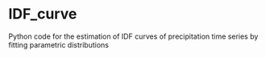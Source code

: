 # IDF_curve
Python code for the estimation of IDF curves of precipitation time series by fitting parametric distributions
